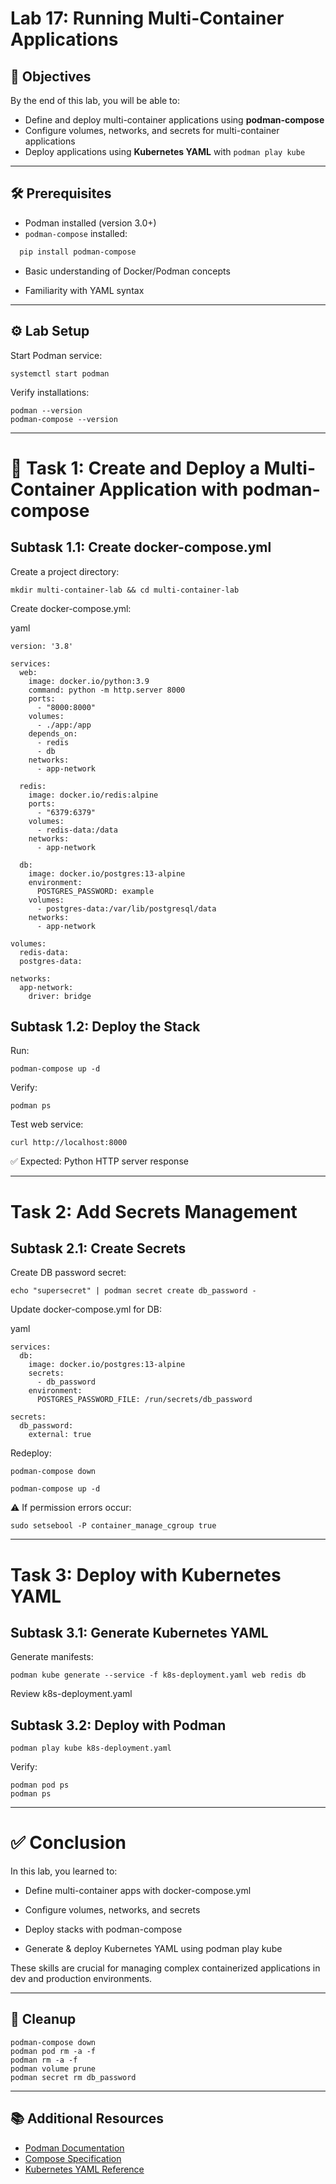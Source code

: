 # Lab 17: Running Multi-Container Applications

## 🎯 Objectives
By the end of this lab, you will be able to:
- Define and deploy multi-container applications using **podman-compose**  
- Configure volumes, networks, and secrets for multi-container applications  
- Deploy applications using **Kubernetes YAML** with `podman play kube`  

---

## 🛠 Prerequisites
- Podman installed (version 3.0+)  
- `podman-compose` installed:  
  
```bash
  pip install podman-compose
```

- Basic understanding of Docker/Podman concepts

- Familiarity with YAML syntax

---

## ⚙️ Lab Setup
Start Podman service:

```
systemctl start podman
```
Verify installations:

```
podman --version
podman-compose --version
```

---

# 🚀 Task 1: Create and Deploy a Multi-Container Application with podman-compose
## Subtask 1.1: Create docker-compose.yml
Create a project directory:

```
mkdir multi-container-lab && cd multi-container-lab
```
Create docker-compose.yml:

yaml
```
version: '3.8'

services:
  web:
    image: docker.io/python:3.9
    command: python -m http.server 8000
    ports:
      - "8000:8000"
    volumes:
      - ./app:/app
    depends_on:
      - redis
      - db
    networks:
      - app-network

  redis:
    image: docker.io/redis:alpine
    ports:
      - "6379:6379"
    volumes:
      - redis-data:/data
    networks:
      - app-network

  db:
    image: docker.io/postgres:13-alpine
    environment:
      POSTGRES_PASSWORD: example
    volumes:
      - postgres-data:/var/lib/postgresql/data
    networks:
      - app-network

volumes:
  redis-data:
  postgres-data:

networks:
  app-network:
    driver: bridge
```

## Subtask 1.2: Deploy the Stack
Run:

```
podman-compose up -d
```
Verify:

```
podman ps
```
Test web service:

```
curl http://localhost:8000
```
✅ Expected: Python HTTP server response

---

# Task 2: Add Secrets Management
## Subtask 2.1: Create Secrets
Create DB password secret:

```
echo "supersecret" | podman secret create db_password -
```
Update docker-compose.yml for DB:

yaml
```
services:
  db:
    image: docker.io/postgres:13-alpine
    secrets:
      - db_password
    environment:
      POSTGRES_PASSWORD_FILE: /run/secrets/db_password

secrets:
  db_password:
    external: true
```
Redeploy:

```
podman-compose down
```
```
podman-compose up -d
```
⚠️ If permission errors occur:

```
sudo setsebool -P container_manage_cgroup true
```
---

# Task 3: Deploy with Kubernetes YAML
## Subtask 3.1: Generate Kubernetes YAML
Generate manifests:

```
podman kube generate --service -f k8s-deployment.yaml web redis db
```
Review k8s-deployment.yaml

## Subtask 3.2: Deploy with Podman
```
podman play kube k8s-deployment.yaml
```
Verify:

```
podman pod ps
podman ps
```
---

# ✅ Conclusion
In this lab, you learned to:

- Define multi-container apps with docker-compose.yml

- Configure volumes, networks, and secrets

- Deploy stacks with podman-compose

- Generate & deploy Kubernetes YAML using podman play kube

These skills are crucial for managing complex containerized applications in dev and production environments.

---

## 🧹 Cleanup
```
podman-compose down
podman pod rm -a -f
podman rm -a -f
podman volume prune
podman secret rm db_password
```
---

## 📚 Additional Resources

- [Podman Documentation]()
- [Compose Specification]()
- [Kubernetes YAML Reference]()
